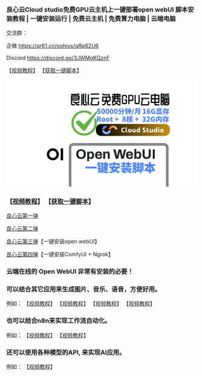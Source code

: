 ### 良心云Cloud studio免费GPU云主机上一键部署open webUI 脚本安装教程 | 一键安装运行 | 免费云主机 | 免费算力电脑 | 云端电脑

交流群：

企微  https://qr61.cn/oohivs/qRp62U6

Discord https://discord.gg/3JWMgKQznF

【[视频教程](https://www.bilibili.com/video/BV1tmSFY1ERb/)】 【[获取一键脚本](https://gf.bilibili.com/item/detail/1107198073)】

![image](../assets/others/17.png)

### 【[视频教程](https://www.bilibili.com/video/BV1tmSFY1ERb/)】 【[获取一键脚本](https://gf.bilibili.com/item/detail/1107198073)】

[良心云第一弹](https://www.bilibili.com/video/BV1BJmSYFE2a)

[良心云第二弹](https://www.bilibili.com/video/BV1QEmrYZEtt/)

[良心云第三弹](https://www.bilibili.com/video/BV1tmSFY1ERb/)【一键安装open webUI】

[良心云第四弹](https://www.bilibili.com/video/BV1nMzNYHEd6/)【一键安装ComfyUI + Ngrok】

### 云端在线的 Open WebUI 非常有安装的必要！
### 可以结合其它应用来生成图片、音乐、语音，方便好用。
例如：
【[视频教程](https://www.bilibili.com/video/BV1VYUAYZEH7/)】
【[视频教程](https://www.bilibili.com/video/BV1DJDDYfEfD/)】
【[视频教程](https://www.bilibili.com/video/BV1uVDdYgE2t/)】
【[视频教程](https://www.bilibili.com/video/BV1KcDwYUEC6/)】

### 也可以结合n8n来实现工作流自动化。
例如：
【[视频教程](https://www.bilibili.com/video/BV19iSRY6EJB/)】
【[视频教程](https://www.bilibili.com/video/BV1K115YBEcD/)】


### 还可以使用各种模型的API, 来实现AI应用。
例如：
【[视频教程](https://www.bilibili.com/video/BV1ftUDYiE7Y/)】

